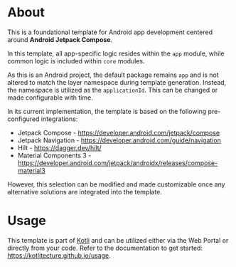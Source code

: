 # About

This is a foundational template for Android app development centered around **Android Jetpack Compose**.

In this template, all app-specific logic resides within the `app` module, while common logic is included within `core` modules.

As this is an Android project, the default package remains `app` and is not altered to match
the layer namespace during template generation. Instead, the namespace is utilized as the `applicationId`.
This can be changed or made configurable with time.

In its current implementation, the template is based on the following pre-configured integrations:

- Jetpack Compose - https://developer.android.com/jetpack/compose
- Jetpack Navigation - https://developer.android.com/guide/navigation
- Hilt - https://dagger.dev/hilt/
- Material Components 3 - https://developer.android.com/jetpack/androidx/releases/compose-material3

However, this selection can be modified and made customizable once any alternative solutions are integrated into the template.

# Usage

This template is part of [Kotli](https://kotlitecture.github.io) and can be utilized either via the Web Portal or directly from your code.
Refer to the documentation to get started: https://kotlitecture.github.io/usage.

